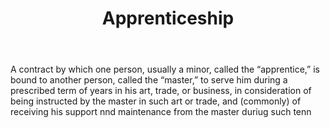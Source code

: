 ---
title: Apprenticeship
letter: A
permalink: "/definitions/apprenticeship.html"
body: A contract by which one person, usually a minor, called the “apprentice,” is
  bound to another person, called the “master,” to serve him during a prescribed term
  of years in his art, trade, or business, in consideration of being instructed by
  the master in such art or trade, and (commonly) of receiving his support nnd maintenance
  from the master duriug such tenn
published_at: '2018-07-07'
layout: post
---